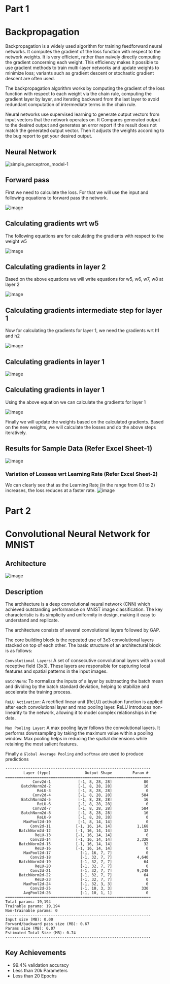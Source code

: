 # Part 1

# Backpropagation

Backpropagation is a widely used algorithm for training feedforward neural networks. It computes the gradient of the loss function with respect to the network weights. It is very efficient, rather than naively directly computing the gradient concerning each weight. This efficiency makes it possible to use gradient methods to train multi-layer networks and update weights to minimize loss; variants such as gradient descent or stochastic gradient descent are often used.

The backpropagation algorithm works by computing the gradient of the loss function with respect to each weight via the chain rule, computing the gradient layer by layer, and iterating backward from the last layer to avoid redundant computation of intermediate terms in the chain rule.

Neural networks use supervised learning to generate output vectors from input vectors that the network operates on. It Compares generated output to the desired output and generates an error report if the result does not match the generated output vector. Then it adjusts the weights according to the bug report to get your desired output.

## Neural Network
![simple_perceptron_model-1](https://github.com/selvaraj-sembulingam/ERA-V1/assets/66372829/6b452b12-6830-401a-bcfe-9567cd8d0711)

## Forward pass
First we need to calculate the loss. For that we will use the input and following equations to forward pass the network.

![image](https://github.com/selvaraj-sembulingam/ERA-V1/assets/66372829/372157ce-2362-49d1-87c4-5ec541bd76a6)

## Calculating gradients wrt w5
The following equations are for calculating the gradients with respect to the weight w5

![image](https://github.com/selvaraj-sembulingam/ERA-V1/assets/66372829/e9fdc409-7f72-44ef-8567-a447167bd861)

## Calculating gradients in layer 2
Based on the above equations we will write equations for w5, w6, w7, w8 at layer 2

![image](https://github.com/selvaraj-sembulingam/ERA-V1/assets/66372829/34f7640a-3165-4fab-9eb3-8eb39daa4dec)

## Calculating gradients intermediate step for layer 1
Now for calculating the gradients for layer 1, we need the gradients wrt h1 and h2

![image](https://github.com/selvaraj-sembulingam/ERA-V1/assets/66372829/634cd11c-0802-4e65-a6e9-cffac5b306d0)

## Calculating gradients in layer 1
![image](https://github.com/selvaraj-sembulingam/ERA-V1/assets/66372829/2b28aee4-433c-4cb1-aebf-2902d2181b1a)

## Calculating gradients in layer 1
Using the above equation we can calculate the gradients for layer 1

![image](https://github.com/selvaraj-sembulingam/ERA-V1/assets/66372829/c075c84d-d807-4a56-bf8d-48f3dec2f1a3)

Finally we will update the weights based on the calculated gradients. Based on the new weights, we will calculate the losses and do the above steps iteratively.

## Results for Sample Data (Refer Excel Sheet-1)
![image](https://github.com/selvaraj-sembulingam/ERA-V1/assets/66372829/824d8544-1ef9-4b51-b9f8-e9c8b21c8319)

### Variation of Lossess wrt Learning Rate (Refer Excel Sheet-2)
We can clearly see that as the Learning Rate (in the range from 0.1 to 2) increases, the loss reduces at a faster rate.
![image](https://github.com/selvaraj-sembulingam/ERA-V1/assets/66372829/2f5c34f1-4853-4c4a-b310-a2027c24926f)



# Part 2

# Convolutional Neural Network for MNIST

## Architecture
![image](https://github.com/selvaraj-sembulingam/ERA-V1/assets/66372829/1f32ee9a-d558-454e-9298-7773b2241f34)

## Description

The architecture is a deep convolutional neural network (CNN) which achieved outstanding performance on MNIST image classification. The key characteristic is its simplicity and uniformity in design, making it easy to understand and replicate.

The  architecture consists of several convolutional layers followed by GAP.

The core building block is the repeated use of 3x3 convolutional layers stacked on top of each other. The basic structure of an architectural block is as follows:

`Convolutional Layers`: A set of consecutive convolutional layers with a small receptive field (3x3). These layers are responsible for capturing local features and spatial patterns in the input images.

`BatchNorm`: To normalize the inputs of a layer by subtracting the batch mean and dividing by the batch standard deviation, helping to stabilize and accelerate the training process.

`ReLU Activation`: A rectified linear unit (ReLU) activation function is applied after each convolutional layer and max pooling layer. ReLU introduces non-linearity to the network, allowing it to model complex relationships in the data.

`Max Pooling Layer`: A max pooling layer follows the convolutional layers. It performs downsampling by taking the maximum value within a pooling window. Max pooling helps in reducing the spatial dimensions while retaining the most salient features.

Finally a `Global Average Pooling` and `softmax` are used to produce predictions
```
----------------------------------------------------------------
        Layer (type)               Output Shape         Param #
================================================================
            Conv2d-1            [-1, 8, 28, 28]              80
       BatchNorm2d-2            [-1, 8, 28, 28]              16
              ReLU-3            [-1, 8, 28, 28]               0
            Conv2d-4            [-1, 8, 28, 28]             584
       BatchNorm2d-5            [-1, 8, 28, 28]              16
              ReLU-6            [-1, 8, 28, 28]               0
            Conv2d-7            [-1, 8, 28, 28]             584
       BatchNorm2d-8            [-1, 8, 28, 28]              16
              ReLU-9            [-1, 8, 28, 28]               0
        MaxPool2d-10            [-1, 8, 14, 14]               0
           Conv2d-11           [-1, 16, 14, 14]           1,168
      BatchNorm2d-12           [-1, 16, 14, 14]              32
             ReLU-13           [-1, 16, 14, 14]               0
           Conv2d-14           [-1, 16, 14, 14]           2,320
      BatchNorm2d-15           [-1, 16, 14, 14]              32
             ReLU-16           [-1, 16, 14, 14]               0
        MaxPool2d-17             [-1, 16, 7, 7]               0
           Conv2d-18             [-1, 32, 7, 7]           4,640
      BatchNorm2d-19             [-1, 32, 7, 7]              64
             ReLU-20             [-1, 32, 7, 7]               0
           Conv2d-21             [-1, 32, 7, 7]           9,248
      BatchNorm2d-22             [-1, 32, 7, 7]              64
             ReLU-23             [-1, 32, 7, 7]               0
        MaxPool2d-24             [-1, 32, 3, 3]               0
           Conv2d-25             [-1, 10, 3, 3]             330
        AvgPool2d-26             [-1, 10, 1, 1]               0
================================================================
Total params: 19,194
Trainable params: 19,194
Non-trainable params: 0
----------------------------------------------------------------
Input size (MB): 0.00
Forward/backward pass size (MB): 0.67
Params size (MB): 0.07
Estimated Total Size (MB): 0.74
----------------------------------------------------------------
```

## Key Achievements
* 99.4% validation accuracy
* Less than 20k Parameters
* Less than 20 Epochs
